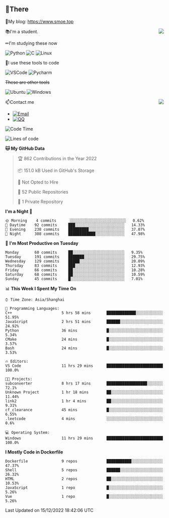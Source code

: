 
## 👏There

📰My blog: https://www.smoe.top

<img align="right" src="https://github-readme-stats.vercel.app/api/top-langs/?username=AkashiCoin"/>


📚I'm a student.

✏I'm studying these now

![Python](https://img.shields.io/badge/-Python-blue?style=flat-square&logo=Python&logoColor=fff)
![C](https://img.shields.io/badge/-C-585858?style=flat-square&logo=C&logoColor=fff)
![Linux](https://img.shields.io/badge/-Linux-black?style=flat-square&logo=Linux&logoColor=fff)

🔨I use these tools to code

![VSCode](https://img.shields.io/badge/-VSCode-blue?style=flat-square&logo=visualstudiocode&logoColor=fff)
![Pycharm](https://img.shields.io/badge/-Pycharm-green?style=flat-square&logo=pycharm&logoColor=fff)

 ~~These are other tools~~

![Ubuntu](https://img.shields.io/badge/-Ubuntu-orange?style=flat-square&logo=Ubuntu&logoColor=fff)
![Windows](https://img.shields.io/badge/-Windows-blue?style=flat-square&logo=Windows&logoColor=fff)

<img align="right" src="https://github-readme-stats.vercel.app/api?username=AkashiCoin" />


📫Contact me

* [![Email](https://img.shields.io/badge/Email-l1040186796@gmail.com-1?style=social&logoColor=fff)](mailto:l1040186796@gmail.com)
* [![QQ](https://img.shields.io/badge/QQ-1040186796-1?style=social&logoColor=fff)](tencent://AddContact/?fromId=45&fromSubId=1&subcmd=all&uin=1040186796&website=www.oicqzone.com)

<!--START_SECTION:waka-->
![Code Time](http://img.shields.io/badge/Code%20Time-349%20hrs%2017%20mins-blue)

![Lines of code](https://img.shields.io/badge/From%20Hello%20World%20I%27ve%20Written-5%20Thousand%20lines%20of%20code-blue)

**🐱 My GitHub Data** 

> 🏆 862 Contributions in the Year 2022
 > 
> 📦 151.0 kB Used in GitHub's Storage 
 > 
> 🚫 Not Opted to Hire
 > 
> 📜 52 Public Repositories 
 > 
> 🔑 1 Private Repository 
 > 
**I'm a Night 🦉** 

```text
🌞 Morning    4 commits      ░░░░░░░░░░░░░░░░░░░░░░░░░   0.62% 
🌆 Daytime    92 commits     ███░░░░░░░░░░░░░░░░░░░░░░   14.33% 
🌃 Evening    238 commits    █████████░░░░░░░░░░░░░░░░   37.07% 
🌙 Night      308 commits    ████████████░░░░░░░░░░░░░   47.98%

```
📅 **I'm Most Productive on Tuesday** 

```text
Monday       60 commits     ██░░░░░░░░░░░░░░░░░░░░░░░   9.35% 
Tuesday      191 commits    ███████░░░░░░░░░░░░░░░░░░   29.75% 
Wednesday    129 commits    █████░░░░░░░░░░░░░░░░░░░░   20.09% 
Thursday     83 commits     ███░░░░░░░░░░░░░░░░░░░░░░   12.93% 
Friday       66 commits     ██░░░░░░░░░░░░░░░░░░░░░░░   10.28% 
Saturday     68 commits     ██░░░░░░░░░░░░░░░░░░░░░░░   10.59% 
Sunday       45 commits     █░░░░░░░░░░░░░░░░░░░░░░░░   7.01%

```


📊 **This Week I Spent My Time On** 

```text
⌚︎ Time Zone: Asia/Shanghai

💬 Programming Languages: 
C++                      5 hrs 58 mins       █████████████░░░░░░░░░░░░   51.95% 
JavaScript               2 hrs 51 mins       ██████░░░░░░░░░░░░░░░░░░░   24.92% 
Python                   36 mins             █░░░░░░░░░░░░░░░░░░░░░░░░   5.34% 
CMake                    24 mins             █░░░░░░░░░░░░░░░░░░░░░░░░   3.57% 
Bash                     24 mins             █░░░░░░░░░░░░░░░░░░░░░░░░   3.53%

🔥 Editors: 
VS Code                  11 hrs 29 mins      █████████████████████████   100.0%

🐱‍💻 Projects: 
subconverter             8 hrs 17 mins       ██████████████████░░░░░░░   72.1% 
Unknown Project          1 hr 18 mins        ██░░░░░░░░░░░░░░░░░░░░░░░   11.44% 
link2                    1 hr 4 mins         ██░░░░░░░░░░░░░░░░░░░░░░░   9.31% 
cf_clearance             45 mins             █░░░░░░░░░░░░░░░░░░░░░░░░   6.55% 
.leetcode                4 mins              ░░░░░░░░░░░░░░░░░░░░░░░░░   0.6%

💻 Operating System: 
Windows                  11 hrs 29 mins      █████████████████████████   100.0%

```

**I Mostly Code in Dockerfile** 

```text
Dockerfile               9 repos             ███████████░░░░░░░░░░░░░░   47.37% 
Shell                    5 repos             ██████░░░░░░░░░░░░░░░░░░░   26.32% 
HTML                     2 repos             ██░░░░░░░░░░░░░░░░░░░░░░░   10.53% 
JavaScript               1 repo              █░░░░░░░░░░░░░░░░░░░░░░░░   5.26% 
Vue                      1 repo              █░░░░░░░░░░░░░░░░░░░░░░░░   5.26%

```



 Last Updated on 15/12/2022 18:42:06 UTC
<!--END_SECTION:waka-->
